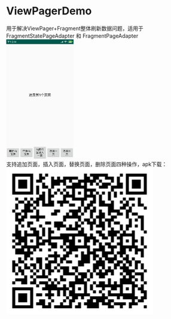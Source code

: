 # ViewPagerDemo
用于解决ViewPager+Fragment整体刷新数据问题，适用于 FragmentStatePageAdapter 和 FragmentPageAdapter  
![图片](https://raw.githubusercontent.com/jasonMouse/ViewPagerDemo/master/apk/screen_1.jpg)  
支持追加页面，插入页面，替换页面，删除页面四种操作，apk下载：  
![图片](https://raw.githubusercontent.com/jasonMouse/ViewPagerDemo/master/apk/apk_download_path.png)  
